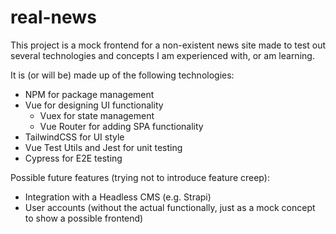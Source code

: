 # real-news

This project is a mock frontend for a non-existent news site made to test out several technologies and concepts I am experienced with, or am learning.

It is (or will be) made up of the following technologies:

* NPM for package management
* Vue for designing UI functionality
  * Vuex for state management
  * Vue Router for adding SPA functionality
* TailwindCSS for UI style
* Vue Test Utils and Jest for unit testing
* Cypress for E2E testing

Possible future features (trying not to introduce feature creep):

* Integration with a Headless CMS (e.g. Strapi)
* User accounts (without the actual functionally, just as a mock concept to show a possible frontend)
